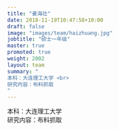 ```yaml
---
title: "姜海壮"
date: 2018-11-19T10:47:58+10:00
draft: false
image: "images/team/haizhuang.jpg"
jobtitle: "硕士一年级"
master: true
promoted: true
weight: 2002
layout: team
summary: "
本科：大连理工大学 <br>  
研究内容：布料抓取
"
---
```


本科：大连理工大学  
研究内容：布料抓取
